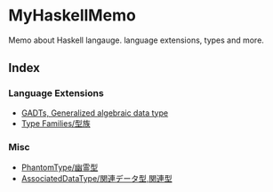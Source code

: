 # MyHaskellMemo
Memo about Haskell langauge. language extensions, types and more.

## Index
### Language Extensions
 - [GADTs, Generalized algebraic data type](lang-ext/GADTs.md)
 - [Type Families/型族](lang-ext/TypeFamilies.md)
### Misc
 - [PhantomType/幽霊型](misc/PhantomType.md)
 - [AssociatedDataType/関連データ型,関連型](misc/AssociatedDataType.md)